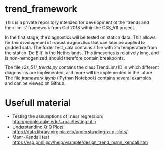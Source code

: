 # trend_framework

This is a private repository intended for development of the 'trends and their limits' framework from Oct 2018 within the C3S_511 project.

In the first stage, the diagnostics will be tested on station data. This allows for the development of robust diagnostics that can later be applied to gridded data. The folder test_data contains a file with 2m temperature from the station 'De Bilt' in the Netherlands. This timeseries is relatively long, and is non-homogenized, should therefore contain breakpoints.

The file _c3s_511_trends.py_ contains the class TrendLims1D in which different diagnostics are implemented, and more will be implemented in the future. The file _framework.ipynb_ (iPython Notebook) contains several examples and can be viewed on Github.



# Usefull material
- Testing the assumptions of linear regression: http://people.duke.edu/~rnau/testing.htm
- Understanding Q-Q Plots: https://data.library.virginia.edu/understanding-q-q-plots/
- Mann-Kendall test  https://vsp.pnnl.gov/help/vsample/design_trend_mann_kendall.htm
